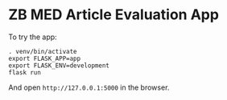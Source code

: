 # ZB MED Article Evaluation App

To try the app:

```
. venv/bin/activate
export FLASK_APP=app
export FLASK_ENV=development
flask run
```
And open `http://127.0.0.1:5000` in the browser.
